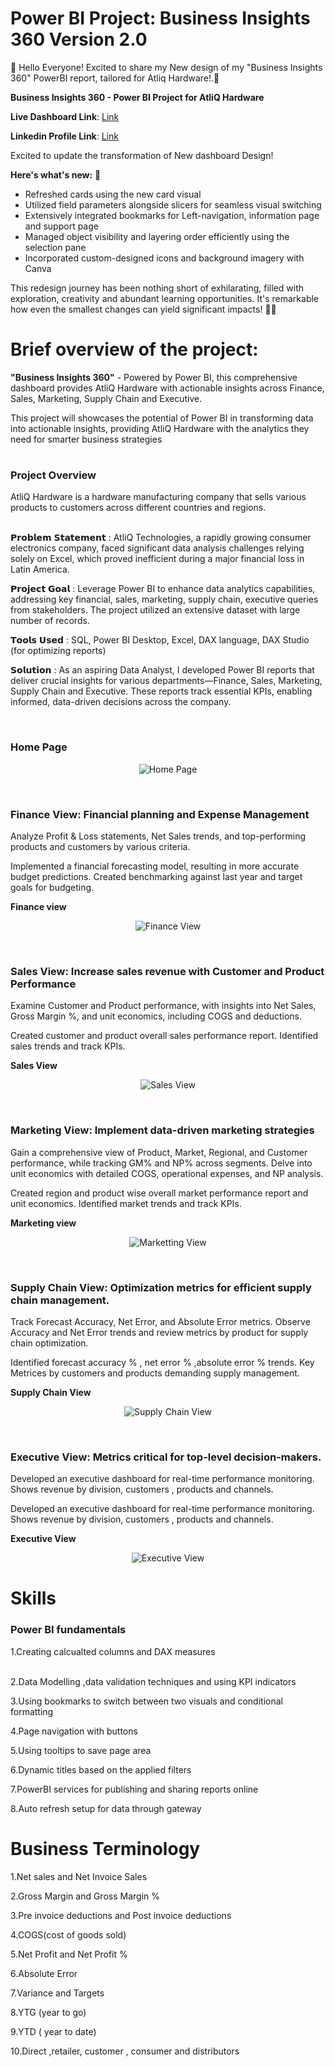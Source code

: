 # Power BI Project: Business Insights 360 Version 2.0




👋 Hello Everyone!
Excited to share my New design of my "Business Insights 360" PowerBI report, tailored for Atliq Hardware!.📶


**Business Insights 360 - Power BI Project for AtliQ Hardware**

**Live Dashboard Link**: [Link](https://app.powerbi.com/view?r=eyJrIjoiMDZmNTIxODQtZDcyNC00ZWJhLWJhZDMtYzRhZjBlMzdmYjVkIiwidCI6ImM2ZTU0OWIzLTVmNDUtNDAzMi1hYWU5LWQ0MjQ0ZGM1YjJjNCJ9)

**Linkedin Profile Link**: [Link](https://www.linkedin.com/in/vijay-v-534666209)

Excited to update the transformation of New dashboard Design!

**Here's what's new:** 🌟
- Refreshed cards using the new card visual
- Utilized field parameters alongside slicers for seamless visual switching
- Extensively integrated bookmarks for Left-navigation, information page and support page 
- Managed object visibility and layering order efficiently using the selection pane
- Incorporated custom-designed icons and background imagery with Canva


This redesign journey has been nothing short of exhilarating, filled with exploration, creativity and abundant learning opportunities. It's remarkable how even the smallest changes can yield significant impacts! 📶✨


# Brief overview of the project:

**"Business Insights 360"** - Powered by Power BI, this comprehensive dashboard provides AtliQ Hardware with actionable insights across Finance, Sales, Marketing, Supply Chain and Executive.

This project will showcases the potential of Power BI in transforming data into actionable insights, providing AtliQ Hardware with the analytics they need for smarter business strategies

# <h3> Project Overview<br/> </h3>
AtliQ Hardware is a hardware manufacturing company that sells various products to customers across different countries and regions.

<br/>𝗣𝗿𝗼𝗯𝗹𝗲𝗺 𝗦𝘁𝗮𝘁𝗲𝗺𝗲𝗻𝘁 : AtliQ Technologies, a rapidly growing consumer electronics company, faced significant data analysis challenges relying solely on Excel, which proved inefficient during a major financial loss in Latin America.

𝗣𝗿𝗼𝗷𝗲𝗰𝘁 𝗚𝗼𝗮𝗹 : Leverage Power BI to enhance data analytics capabilities, addressing key financial, sales, marketing, supply chain, executive queries from stakeholders. The project utilized an extensive dataset with large number of records.

𝗧𝗼𝗼𝗹𝘀 𝗨𝘀𝗲𝗱 : SQL, Power BI Desktop, Excel, DAX language, DAX Studio (for optimizing reports)

𝗦𝗼𝗹𝘂𝘁𝗶𝗼𝗻 :
As an aspiring Data Analyst, I developed Power BI reports that deliver crucial insights for various departments—Finance, Sales, Marketing, Supply Chain and Executive. These reports track essential KPIs, enabling informed, data-driven decisions across the company.

<br/>**<h3>Home Page</h3>** 

<p align="center">
  <img src="Homepage_BI.png" title="Home Page" >
</p>

<br/><h3>Finance View: Financial planning and Expense Management </h3> 
Analyze Profit & Loss statements, Net Sales trends, and top-performing products and customers by various criteria.

Implemented a financial forecasting model, resulting in more accurate budget predictions. Created benchmarking against last year and target goals for budgeting.

**Finance view**

<p align="center">
  <img src="Finance_BI.png" title="Finance View" >
</p>

<br/><h3>Sales View: Increase sales revenue with Customer and Product Performance </h3>
Examine Customer and Product performance, with insights into Net Sales, Gross Margin %, and unit economics, including COGS and deductions.

Created customer and product overall sales performance report. Identified sales trends and track KPIs.

**Sales View**

<p align="center">
  <img src="Sales_BI.png" title="Sales View" >
</p>

<br/><h3>Marketing View: Implement data-driven marketing strategies</h3>
Gain a comprehensive view of Product, Market, Regional, and Customer performance, while tracking GM% and NP% across segments. Delve into unit economics with detailed COGS, operational expenses, and NP analysis.

Created region and product wise overall market performance report and unit economics. Identified market trends and track KPIs.

**Marketing view**

<p align="center">
  <img src="Marketting_BI.png" title="Marketting View" >
</p>

<br/><h3>Supply Chain View: Optimization metrics for efficient supply chain management.</h3>
Track Forecast Accuracy, Net Error, and Absolute Error metrics. Observe Accuracy and Net Error trends and review metrics by product for supply chain optimization.

Identified forecast accuracy % , net error % ,absolute error % trends. Key Metrices by customers and products demanding supply management.

**Supply Chain View**

<p align="center">
  <img src="Supply_chain_BI.png" title="Supply Chain View" >
</p>

<br/><h3>Executive View: Metrics critical for top-level decision-makers.</h3>
Developed an executive dashboard for real-time performance monitoring. Shows revenue by division, customers , products and channels.

Developed an executive dashboard for real-time performance monitoring. Shows revenue by division, customers , products and channels.

**Executive View**

<p align="center">
  <img src="Executive_BI.png" title="Executive View" >
</p>

# Skills
<h3>Power BI fundamentals</h3>
1.Creating calcualted columns and DAX measures

<br/>2.Data Modelling ,data validation techniques and using KPI indicators

3.Using bookmarks to switch between two visuals and conditional formatting

4.Page navigation with buttons

5.Using tooltips to save page area

6.Dynamic titles based on the applied filters

7.PowerBI services for publishing and sharing reports online

8.Auto refresh setup for data through gateway

# Business Terminology
1.Net sales and Net Invoice Sales

2.Gross Margin and Gross Margin %

3.Pre invoice deductions and Post invoice deductions

4.COGS(cost of goods sold)

5.Net Profit and Net Profit %

6.Absolute Error

7.Variance and Targets

8.YTG (year to go)

9.YTD ( year to date)

10.Direct ,retailer, customer , consumer and distributors
